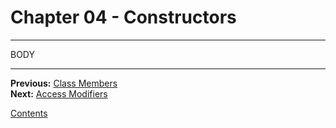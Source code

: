 # Chapter 04 - Constructors

---

BODY

---

**Previous:** [Class Members](./03-members.md)  
**Next:** [Access Modifiers](./05-access.md)

[Contents](./readme.md)